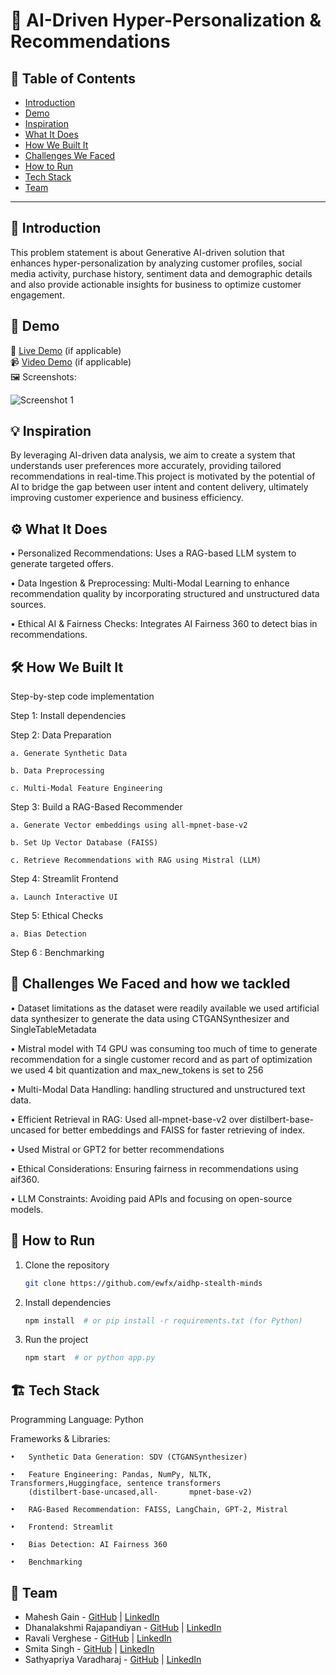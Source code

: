 # 🚀 AI-Driven Hyper-Personalization & Recommendations

## 📌 Table of Contents
- [Introduction](#introduction)
- [Demo](#demo)
- [Inspiration](#inspiration)
- [What It Does](#what-it-does)
- [How We Built It](#how-we-built-it)
- [Challenges We Faced](#challenges-we-faced)
- [How to Run](#how-to-run)
- [Tech Stack](#tech-stack)
- [Team](#team)

---

## 🎯 Introduction
This problem statement is about Generative AI-driven solution that enhances hyper-personalization by analyzing customer profiles, social media activity, purchase history, sentiment data and demographic details and also provide actionable insights for business to optimize customer engagement.

## 🎥 Demo
🔗 [Live Demo](#) (if applicable)  
📹 [Video Demo](#) (if applicable)  
🖼️ Screenshots:

![Screenshot 1](link-to-image)

## 💡 Inspiration
By leveraging AI-driven data analysis, we aim to create a system that understands user preferences more accurately, providing tailored recommendations in real-time.This project is motivated by the potential of AI to bridge the gap between user intent and content delivery, ultimately improving customer experience and business efficiency.

## ⚙️ What It Does
•	Personalized Recommendations: Uses a RAG-based LLM system to generate targeted offers.

•	Data Ingestion & Preprocessing: Multi-Modal  Learning to enhance recommendation quality by incorporating structured and unstructured data sources.

•	Ethical AI & Fairness Checks: Integrates AI Fairness 360 to detect bias in recommendations.

## 🛠️ How We Built It
Step-by-step code implementation

Step 1: Install dependencies

Step 2: Data Preparation

	a. Generate Synthetic Data
 
 	b. Data Preprocessing
  
	c. Multi-Modal Feature Engineering

Step 3: Build a RAG-Based Recommender

	a. Generate Vector embeddings using all-mpnet-base-v2
 
	b. Set Up Vector Database (FAISS)
 
	c. Retrieve Recommendations with RAG using Mistral (LLM)	

Step 4: Streamlit Frontend

	a. Launch Interactive UI

Step 5: Ethical Checks

	a. Bias Detection

Step 6 : Benchmarking

## 🚧 Challenges We Faced and how we tackled
•	Dataset limitations as the dataset were readily available we used artificial data synthesizer to generate the data using CTGANSynthesizer and SingleTableMetadata

•	Mistral model with T4 GPU was consuming too much of time to generate recommendation for a single customer record and as part of optimization we used 4 bit quantization and max_new_tokens is set to 256

•	Multi-Modal Data Handling: handling structured and unstructured text data.

•	Efficient Retrieval in RAG: Used all-mpnet-base-v2 over distilbert-base-uncased for better embeddings and FAISS for faster retrieving of index.

•	Used Mistral or GPT2 for better recommendations 

•	Ethical Considerations: Ensuring fairness in recommendations using aif360.

•	LLM Constraints: Avoiding paid APIs and focusing on open-source models.

## 🏃 How to Run
1. Clone the repository  
   ```sh
   git clone https://github.com/ewfx/aidhp-stealth-minds
   ```
2. Install dependencies  
   ```sh
   npm install  # or pip install -r requirements.txt (for Python)
   ```
3. Run the project  
   ```sh
   npm start  # or python app.py
   ```

## 🏗️ Tech Stack
Programming Language: Python

Frameworks & Libraries:

	•	Synthetic Data Generation: SDV (CTGANSynthesizer)
 
	•	Feature Engineering: Pandas, NumPy, NLTK, Transformers,Huggingface, sentence transformers 
 		(distilbert-base-uncased,all-       mpnet-base-v2)
   
	•	RAG-Based Recommendation: FAISS, LangChain, GPT-2, Mistral
 
	•	Frontend: Streamlit
 
	•	Bias Detection: AI Fairness 360
 
	•	Benchmarking

## 👥 Team
- Mahesh Gain - [GitHub](#) | [LinkedIn](#)
- Dhanalakshmi Rajapandiyan - [GitHub](#) | [LinkedIn](#)
- Ravali Verghese - [GitHub](#) | [LinkedIn](#)
- Smita Singh  - [GitHub](#) | [LinkedIn](#)
- Sathyapriya Varadharaj - [GitHub](#) | [LinkedIn](#)
